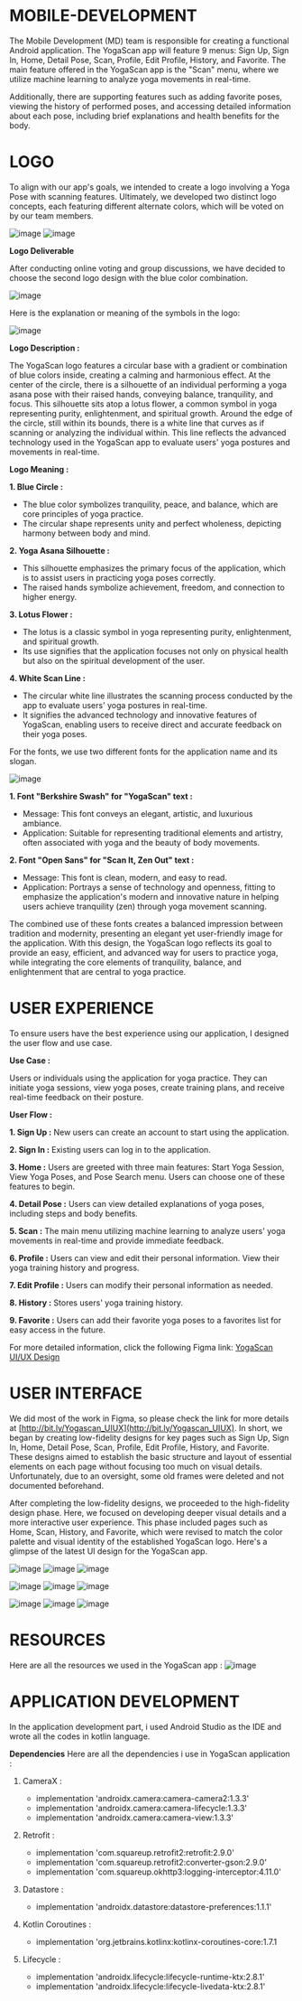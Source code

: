 # MOBILE-DEVELOPMENT
The Mobile Development (MD) team is responsible for creating a functional Android application. The YogaScan app will feature 9 menus: Sign Up, Sign In, Home, Detail Pose, Scan, Profile, Edit Profile, History, and Favorite. The main feature offered in the YogaScan app is the "Scan" menu, where we utilize machine learning to analyze yoga movements in real-time. 

Additionally, there are supporting features such as adding favorite poses, viewing the history of performed poses, and accessing detailed information about each pose, including brief explanations and health benefits for the body.
# LOGO
To align with our app's goals, we intended to create a logo involving a Yoga Pose with scanning features. Ultimately, we developed two distinct logo concepts, each featuring different alternate colors, which will be voted on by our team members.

![image](https://github.com/Yogascan/yogascan-frontend/assets/112807546/562828ed-ac85-4afb-a937-99690eff833f)  ![image](https://github.com/Yogascan/yogascan-frontend/assets/112807546/c99f7589-1239-4cf1-b491-0fc2ada1db86)

**Logo Deliverable**

After conducting online voting and group discussions, we have decided to choose the second logo design with the blue color combination.

![image](https://github.com/Yogascan/yogascan-frontend/assets/112807546/e7aa39c1-f59f-4001-8ffe-ca228c4302c5)

Here is the explanation or meaning of the symbols in the logo:

![image](https://github.com/Yogascan/yogascan-frontend/assets/112807546/e22e2532-0c94-4ad5-aa70-a589651a948a)

**Logo Description :**

The YogaScan logo features a circular base with a gradient or combination of blue colors inside, creating a calming and harmonious effect. At the center of the circle, there is a silhouette of an individual performing a yoga asana pose with their raised hands, conveying balance, tranquility, and focus. This silhouette sits atop a lotus flower, a common symbol in yoga representing purity, enlightenment, and spiritual growth. Around the edge of the circle, still within its bounds, there is a white line that curves as if scanning or analyzing the individual within. This line reflects the advanced technology used in the YogaScan app to evaluate users' yoga postures and movements in real-time.

**Logo Meaning :**

**1. Blue Circle :**
- The blue color symbolizes tranquility, peace, and balance, which are core principles of yoga practice.
- The circular shape represents unity and perfect wholeness, depicting harmony between body and mind.
  
**2. Yoga Asana Silhouette :**
- This silhouette emphasizes the primary focus of the application, which is to assist users in practicing yoga poses correctly.
- The raised hands symbolize achievement, freedom, and connection to higher energy.
  
**3. Lotus Flower :**
- The lotus is a classic symbol in yoga representing purity, enlightenment, and spiritual growth.
- Its use signifies that the application focuses not only on physical health but also on the spiritual development of the user.
  
**4. White Scan Line :**
- The circular white line illustrates the scanning process conducted by the app to evaluate users' yoga postures in real-time.
- It signifies the advanced technology and innovative features of YogaScan, enabling users to receive direct and accurate feedback on their yoga poses.

For the fonts, we use two different fonts for the application name and its slogan.

![image](https://github.com/Yogascan/yogascan-frontend/assets/112807546/c8ced876-b068-476e-a2f9-ca6434d0a3f7)

**1. Font "Berkshire Swash" for "YogaScan" text :**
-	Message: This font conveys an elegant, artistic, and luxurious ambiance.
-	Application: Suitable for representing traditional elements and artistry, often associated with yoga and the beauty of body movements.

**2. Font "Open Sans" for "Scan It, Zen Out" text :**
-	Message: This font is clean, modern, and easy to read.
-	Application: Portrays a sense of technology and openness, fitting to emphasize the application's modern and innovative nature in helping users achieve tranquility (zen) through yoga movement scanning.

The combined use of these fonts creates a balanced impression between tradition and modernity, presenting an elegant yet user-friendly image for the application. With this design, the YogaScan logo reflects its goal to provide an easy, efficient, and advanced way for users to practice yoga, while integrating the core elements of tranquility, balance, and enlightenment that are central to yoga practice.


# USER EXPERIENCE
To ensure users have the best experience using our application, I designed the user flow and use case.

**Use Case :**

Users or individuals using the application for yoga practice. They can initiate yoga sessions, view yoga poses, create training plans, and receive real-time feedback on their posture.

**User Flow :**

**1.	Sign Up :** New users can create an account to start using the application.

**2.	Sign In :** Existing users can log in to the application.

**3.	Home :** Users are greeted with three main features: Start Yoga Session, View Yoga Poses, and Pose Search menu. Users can choose one of these features to begin.

**4.	Detail Pose :** Users can view detailed explanations of yoga poses, including steps and body benefits.

**5.	Scan :** The main menu utilizing machine learning to analyze users' yoga movements in real-time and provide immediate feedback.

**6.	Profile :** Users can view and edit their personal information. View their yoga training history and progress.

**7.	Edit Profile :** Users can modify their personal information as needed.

**8.	History :** Stores users' yoga training history.

**9.	Favorite :** Users can add their favorite yoga poses to a favorites list for easy access in the future.

For more detailed information, click the following Figma link: [YogaScan UI/UX Design](http://bit.ly/Yogascan_UIUX)  

# USER INTERFACE

We did most of the work in Figma, so please check the link for more details at [http://bit.ly/Yogascan_UIUX](http://bit.ly/Yogascan_UIUX). In short, we began by creating low-fidelity designs for key pages such as Sign Up, Sign In, Home, Detail Pose, Scan, Profile, Edit Profile, History, and Favorite. These designs aimed to establish the basic structure and layout of essential elements on each page without focusing too much on visual details. Unfortunately, due to an oversight, some old frames were deleted and not documented beforehand.

After completing the low-fidelity designs, we proceeded to the high-fidelity design phase. Here, we focused on developing deeper visual details and a more interactive user experience. This phase included pages such as Home, Scan, History, and Favorite, which were revised to match the color palette and visual identity of the established YogaScan logo. Here's a glimpse of the latest UI design for the YogaScan app.

![image](https://github.com/Yogascan/yogascan-frontend/assets/112807546/80c9a350-672b-4271-8d1d-e06e6ee42e45)	![image](https://github.com/Yogascan/yogascan-frontend/assets/112807546/082da806-23c4-4f8f-969a-dd8ed64c0efb)	![image](https://github.com/Yogascan/yogascan-frontend/assets/112807546/018e8d1e-21a3-4ffd-ae7e-787c0a3a3d29)

![image](https://github.com/Yogascan/yogascan-frontend/assets/112807546/ecaca81f-ecf2-4eea-948e-bad38eed4fc0) ![image](https://github.com/Yogascan/yogascan-frontend/assets/112807546/9e094e4c-a99c-4827-8027-24bdb217925d)	![image](https://github.com/Yogascan/yogascan-frontend/assets/112807546/21b068f1-0ae4-4c54-8c24-822017ccf552)

![image](https://github.com/Yogascan/yogascan-frontend/assets/112807546/c3a060fa-6a0c-4782-b260-09ab070eec34)	![image](https://github.com/Yogascan/yogascan-frontend/assets/112807546/9a482e74-d054-4db5-8e39-e641753d97e9)	![image](https://github.com/Yogascan/yogascan-frontend/assets/112807546/3d6d9bcc-f576-486e-92ec-e4428212ad5f)


# RESOURCES

Here are all the resources we used in the YogaScan app :
![image](https://github.com/Yogascan/yogascan-frontend/assets/112807546/f8e4fdb7-357f-40b3-9bba-11da50edc16d)

# APPLICATION DEVELOPMENT
In the application development part, i used Android Studio as the IDE and wrote all the codes in kotlin language.

**Dependencies**
Here are all the dependencies i use in YogaScan application :

1. CameraX :
   - implementation 'androidx.camera:camera-camera2:1.3.3'
   - implementation 'androidx.camera:camera-lifecycle:1.3.3'
   - implementation 'androidx.camera:camera-view:1.3.3'

2. Retrofit :
   - implementation 'com.squareup.retrofit2:retrofit:2.9.0'
   - implementation 'com.squareup.retrofit2:converter-gson:2.9.0'
   - implementation 'com.squareup.okhttp3:logging-interceptor:4.11.0'

3. Datastore :
   - implementation 'androidx.datastore:datastore-preferences:1.1.1'

4. Kotlin Coroutines :
   - implementation 'org.jetbrains.kotlinx:kotlinx-coroutines-core:1.7.1

5. Lifecycle :
   - implementation 'androidx.lifecycle:lifecycle-runtime-ktx:2.8.1'
   - implementation 'androidx.lifecycle:lifecycle-livedata-ktx:2.8.1'
